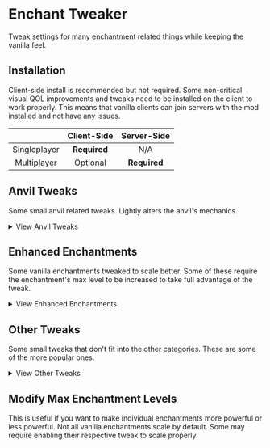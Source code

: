 # Enchant Tweaker
Tweak settings for many enchantment related things while keeping the vanilla feel.



## Installation
Client-side install is recommended but not required. Some non-critical visual QOL improvements and tweaks need to be installed on the client to work properly. This means that vanilla clients can join servers with the mod installed and not have any issues.

|              | Client-Side  | Server-Side  |
|:------------:|:------------:|:------------:|
| Singleplayer | **Required** |     N/A      |
| Multiplayer  |   Optional   | **Required** |



## Anvil Tweaks
Some small anvil related tweaks. Lightly alters the anvil's mechanics.

<details>
<summary> View Anvil Tweaks </summary>

### Cheap Names
Normally renaming an item will cost a similar amount of levels as adding an enchantment onto an item. Enabling this will force the cost for renaming items to always be one level. For those who don't enjoy spending nineteen levels to rename a pickaxe... again.

### Not Too Expensive
Normally once an item's enchant/repair cost reaches 40 levels you can no longer enchant or repair it. Enabling this tweak alters the "Too Expensive!" mechanic in the anvil changing the level it activates at to one of your choosing.

### Prior Work is Cheaper
Normally when enchanting/repairing an item, each operation will double the cost of the next action. Enabling this tweak will let you customize the penalty.

### Prior Work is Free
Normally when enchanting/repairing an item, each operation will double the cost of the next action. Enabling this tweak completely disables the prior work penalty for items enchanted/repaired at an anvil. This means that the enchant/repair cost for an item will always stay at the minimum value for that given procedure.

### Sturdy Anvils
Normally an anvil has a 12% (0.12) chance to take damage when used. Enabling this tweak will let you customize the damage chance.

</details>



## Enhanced Enchantments
Some vanilla enchantments tweaked to scale better. Some of these require the enchantment's max level to be increased to take full advantage of the tweak.

<details>
<summary> View Enhanced Enchantments </summary>

### More Channeling
Normally Channeling only works during thunderstorms. Enabling this tweak will allow Channeling II to work during rain as well. No further special effects for higher levels.

### More Flame
Normally Flame lasts 5 seconds. Enabling this tweak will allow Flame to scale with enchantment level. Each additional level will add 2 seconds to the duration. Effect does not max out.

### More Mending
Enabling this tweak will allow Mending to scale with enchantment level. Mending II is the same as vanilla Mending. Mending I has ~10% XP efficiency loss and Mending III has ~10% XP efficiency gain. The effect maxes out at level X. Formula: `Repair Cost = 0.6 - 0.05 * mendingLevel`.

### More Multishot
Enabling this tweak will allow Multishot to scale with enchantment level. Each additional level will add 2 arrows to the shot. Crossbows take damage for **each** Multishot arrow shot. Effect does not max out.

</details>



## Other Tweaks
Some small tweaks that don't fit into the other categories. These are some of the more popular ones.

<details>
<summary> View Other Tweaks </summary>

### Axes are Not Tools
Normally axes are treated as tools when used in combat. This causes them to take double durability damage when they are used in combat. Enabling this tweak removes the double durability damage penalty.

### Axe Weapons
Allow the addition of some weapon enchantments that normally can not be added onto axes. Enabling this tweak allows you to add the following enchantments to axes: Fire Aspect, Knockback, and Looting.

### Bow Infinity Fix
Normally even though you have Infinity on a bow, you need to have arrows in your inventory to shoot. Enabling this tweak will allow you to shoot arrows without having them in your inventory.

### God Armor
Allow the combination of damage negation enchantments that normally can not be added together. Enabling this tweak allows you to combine the following enchantments: Protection, Blast Protection, Fire Protection, and Projectile Protection.

### God Weapons
Allow the combination of damage enhancement enchantments that normally can not be added together. Enabling this tweak allows you to combine the following enchantments: Sharpness, Smite, and Bane of Arthropods.

### Infinite Mending
Normally you need to choose between having either Mending or Infinity. Enabling this tweak allows both enchantments to coexist.

### Loyal Void Tridents
Normally tridents enchanted with Loyalty will be lost if thrown into the void. Enabling this tweak will allow those tridents to return to the player.

### No Soul Speed Backlash
Normally boots will take damage when walking on soul sand with Soul Speed. Enabling this tweak will prevent your boots from taking damage from the enchantment.

### No Thorns Backlash
Normally armor will take damage when Thorns is triggered. Enabling this tweak will prevent your armor from taking damage from the enchantment.

### Shiny Max Enchantment Names
Normally everyone knows what the max level for an enchantment is, but what about now? Enabling this tweak will color the name of enchantments at max level to be yellow. This tweak is client side only and uses the client's Enchant Tweaker config.

### Trident Weapons
Allow the addition of some weapon enchantments that normally can not be added to tridents. Enabling this tweak allows you to add the following enchantments to tridents: Sharpness, Smite, Bane of Arthropods, Fire Aspect, Knockback, and Looting.

</details>



## Modify Max Enchantment Levels
This is useful if you want to make individual enchantments more powerful or less powerful. Not all vanilla enchantments scale by default. Some may require enabling their respective tweak to scale properly.
